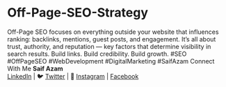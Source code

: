 # Off-Page-SEO-Strategy
Off-Page SEO focuses on everything outside your website that influences ranking: backlinks, mentions, guest posts, and engagement.  It’s all about trust, authority, and reputation — key factors that determine visibility in search results.  Build links. Build credibility. Build growth.  #SEO #OffPageSEO #WebDevelopment #DigitalMarketing #SaifAzam
Connect With Me
**Saif Azam**  
 [LinkedIn](https://www.linkedin.com/in/mohammodsaifazam/) | 🐦 [Twitter](https://x.com/mohammdsaifazam) | 📸 [Instagram](https://www.instagram.com/mohammodsaifazam) | [Facebook](https://www.facebook.com/mohammodsaifazam/)
